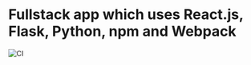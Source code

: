 # Fullstack app which uses React.js, Flask, Python, npm and Webpack

![CI](https://github.com/mrunalk/fullstack-app/workflows/CI/badge.svg)
